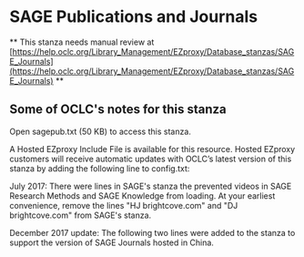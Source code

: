 # SAGE Publications and Journals
** This stanza needs manual review at [https://help.oclc.org/Library_Management/EZproxy/Database_stanzas/SAGE_Journals](https://help.oclc.org/Library_Management/EZproxy/Database_stanzas/SAGE_Journals) **

## Some of OCLC's notes for this stanza

Open sagepub.txt (50 KB) to access this stanza.

A Hosted EZproxy Include File is available for this resource. Hosted EZproxy customers will receive automatic updates with OCLC&rsquo;s latest version of this stanza by adding the following line to config.txt:

July 2017: There were lines in SAGE's stanza the prevented videos in SAGE Research Methods and SAGE Knowledge from loading. At your earliest convenience, remove the lines &quot;HJ brightcove.com&quot; and &quot;DJ brightcove.com&quot; from SAGE's stanza.

December 2017 update: The following two lines were added to the stanza to support the version of SAGE Journals hosted in China.

&nbsp;
